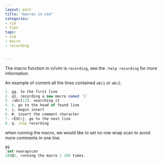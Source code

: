 ```yaml
---
layout: post
title: "macros in vim"
categories:
- vim
- tips
tags:
- vim
- macro
- recording


---
```

The macro function in vi/vim is `recording`, see the `:help recording` for more information.

An example of coment all the lines contained `abc1` or `abc2`.

```javascript
1. gg, to the first line
2. q1, recording a new macro named `1`
3. /abc[12], searching it
4. 0, go to the head of found line
5. i, begin insert
6. #, insert the comment character
7. <ESC>j, go to the next line
8. q. stop recording

```

when running the macro, we would like to set no row wrap scan to avoid more comments in one line.

```javascript
gg
:set nowrapscan
100@1, running the macro 1 100 times.
```



